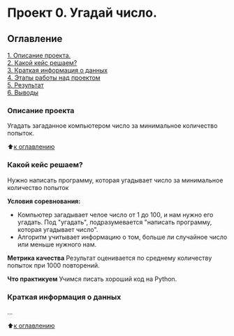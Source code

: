 # Проект 0. Угадай число.

## Оглавление
[1. Описание проекта.](___)     
[2. Какой кейс решаем?](___)       
[3. Краткая информация о данных](___)    
[4. Этапы работы над проектом](__)  
[5. Результат](__)  
[6. Выводы](___)    


### Описание проекта
Угадать загаданное компьютером число за минимальное количество попыток.

:arrow_up:[к оглавлению](__)


### Какой кейс решаем?
Нужно написать программу, которая угадывает число за минимальное количество попыток

**Условия соревнования:**
- Компьютер загадывает челое число от 1 до 100, и нам нужно его угадать. Под "угадать", подразумевается "написать программу, которая угадывает число".
- Алгоритм учитывает информацию о том, больше ли случайное число или меньше нужного нам.

**Метрика качества**
Результат оценивается по среднему количеству попыток при 1000 повторений.

**Что практикуем**
Учимся писать хороший код на Python.


### Краткая информация о данных
...

:arrow_up:[к оглавлению](__)